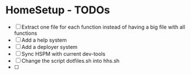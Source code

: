 # HomeSetup - TODOs

- [ ] Extract one file for each function instead of having a big file with all functions
- [ ] Add a help system
- [ ] Add a deployer system
- [ ] Sync HSPM with current dev-tools
- [ ] Change the script dotfiles.sh into hhs.sh
- [ ] 
